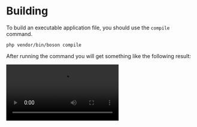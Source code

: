 # Building

<show-structure for="chapter" depth="2"/>

To build an executable application file, you should use the `compile` command.

```shell
php vendor/bin/boson compile
```

After running the command you will get something like the following result:

<video src="compilation.mp4" preview-src="compilation.png" />

This command will compile your application into single executable file.
This is enough to distribute the application. NO dependencies (`php`, `node`,
`electron`, etc.) are required anymore. Everything you need will already be
included inside and ready to work!

## Cross-compilation

The following platforms and architectures are available 
for building the application:

- `Windows`
  - `amd64` (`x86_64`)
- `Linux`
  - `amd64` (`x86_64`)
  - `aarch64` (`arm64`)
- `macOS`
  - `amd64` (`x86_64`)
  - `aarch64` (`arm64`)

<note>
The same applies to <code>boson-php/runtime</code>. At the moment, only 
these platforms are supported, even if you distribute the application 
as source code, without building.
</note>